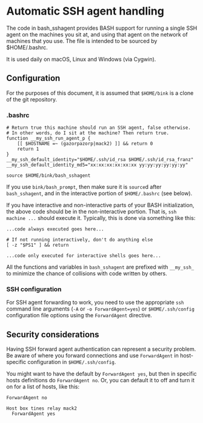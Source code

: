 # Automatic SSH agent handling

The code in bash_sshagent provides BASH support for running a single
SSH agent on the machines you sit at, and using that agent on the
network of machines that you use.  The file is intended to be sourced by
$HOME/.bashrc.

It is used daily on macOS, Linux and Windows (via Cygwin).

## Configuration

For the purposes of this document, it is assumed that `$HOME/bink` is
a clone of the git repository.

### .bashrc

    # Return true this machine should run an SSH agent, false otherwise.
    # In other words, do I sit at the machine? Then return true.
    function __my_ssh_run_agent_p {
        [[ $HOSTNAME =~ (gazorpazorp|mack2) ]] && return 0
        return 1
    }
    __my_ssh_default_identity="$HOME/.ssh/id_rsa $HOME/.ssh/id_rsa_franz"
    __my_ssh_default_identity_md5="xx:xx:xx:xx:xx:xx yy:yy:yy:yy:yy:yy"

    source $HOME/bink/bash_sshagent

If you use `bink/bash_prompt`, then make sure it is `source`d after
`bash_sshagent`, and in the interactive portion of `$HOME/.bashrc`
(see below).

If you have interactive and non-interactive parts of your BASH
initialization, the above code should be in the non-interactive
portion.  That is, `ssh machine ...` should execute it.  Typically,
this is done via something like this:

    ...code always executed goes here...

    # If not running interactively, don't do anything else
    [ -z "$PS1" ] && return

    ...code only executed for interactive shells goes here...

All the functions and variables in `bash_sshagent` are prefixed with
`__my_ssh_` to minimize the chance of collisions with code written by
others.

### SSH configuration

For SSH agent forwarding to work, you need to use the appropriate
`ssh` command line arguments (`-A` or `-o ForwardAgent=yes`) or
`$HOME/.ssh/config` configuration file options using the
`ForwardAgent` directive.

## Security considerations 

Having SSH forward agent authentication can represent a security
problem.  Be aware of where you forward connections and use
`ForwardAgent` in host-specific configuration in `$HOME/.ssh/config`.

You might want to have the default by `ForwardAgent yes`, but then in
specific hosts definitions do `ForwardAgent no`.  Or, you can default
it to off and turn it on for a list of hosts, like this:

    ForwardAgent no

    Host box tines relay mack2
      ForwardAgent yes
